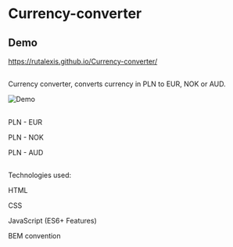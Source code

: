 # Currency-converter


## Demo 

https://rutalexis.github.io/Currency-converter/

##

Currency converter, converts currency in PLN to EUR, NOK or AUD.


![Demo](https://media4.giphy.com/media/NE93fum0SoFNfeT5VF/giphy.gif?cid=790b7611f0c82c337fb2cc099db8b7dfd553592690c788b8&rid=giphy.gif&ct=g)


## 

PLN - EUR

PLN - NOK

PLN - AUD


##

Technologies used:

HTML

CSS

JavaScript (ES6+ Features)

BEM convention

